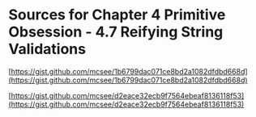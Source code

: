 # Sources for Chapter 4 Primitive Obsession - 4.7 Reifying String Validations


[https://gist.github.com/mcsee/1b6799dac071ce8bd2a1082dfdbd668d](https://gist.github.com/mcsee/1b6799dac071ce8bd2a1082dfdbd668d)

[https://gist.github.com/mcsee/d2eace32ecb9f7564ebeaf8136118f53](https://gist.github.com/mcsee/d2eace32ecb9f7564ebeaf8136118f53)